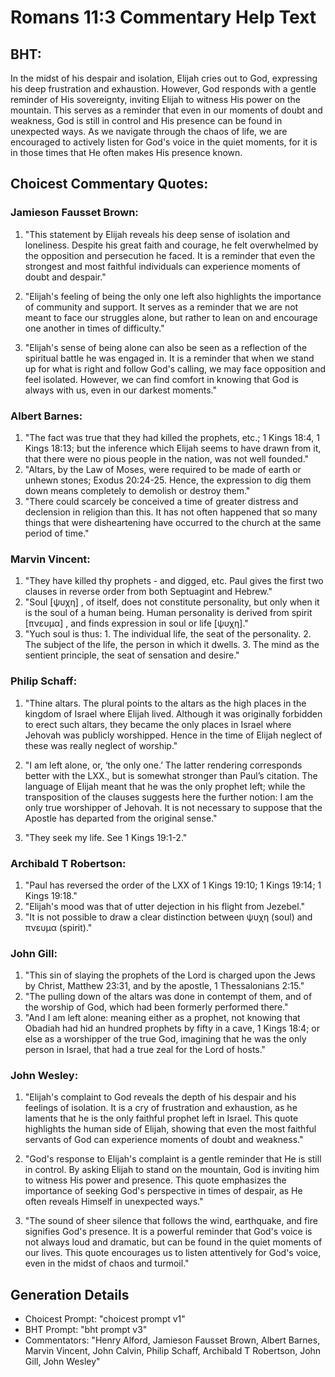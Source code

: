 # Romans 11:3 Commentary Help Text

## BHT:
In the midst of his despair and isolation, Elijah cries out to God, expressing his deep frustration and exhaustion. However, God responds with a gentle reminder of His sovereignty, inviting Elijah to witness His power on the mountain. This serves as a reminder that even in our moments of doubt and weakness, God is still in control and His presence can be found in unexpected ways. As we navigate through the chaos of life, we are encouraged to actively listen for God's voice in the quiet moments, for it is in those times that He often makes His presence known.

## Choicest Commentary Quotes:
### Jamieson Fausset Brown:
1. "This statement by Elijah reveals his deep sense of isolation and loneliness. Despite his great faith and courage, he felt overwhelmed by the opposition and persecution he faced. It is a reminder that even the strongest and most faithful individuals can experience moments of doubt and despair."

2. "Elijah's feeling of being the only one left also highlights the importance of community and support. It serves as a reminder that we are not meant to face our struggles alone, but rather to lean on and encourage one another in times of difficulty."

3. "Elijah's sense of being alone can also be seen as a reflection of the spiritual battle he was engaged in. It is a reminder that when we stand up for what is right and follow God's calling, we may face opposition and feel isolated. However, we can find comfort in knowing that God is always with us, even in our darkest moments."

### Albert Barnes:
1. "The fact was true that they had killed the prophets, etc.; 1 Kings 18:4, 1 Kings 18:13; but the inference which Elijah seems to have drawn from it, that there were no pious people in the nation, was not well founded."
2. "Altars, by the Law of Moses, were required to be made of earth or unhewn stones; Exodus 20:24-25. Hence, the expression to dig them down means completely to demolish or destroy them."
3. "There could scarcely be conceived a time of greater distress and declension in religion than this. It has not often happened that so many things that were disheartening have occurred to the church at the same period of time."

### Marvin Vincent:
1. "They have killed thy prophets - and digged, etc. Paul gives the first two clauses in reverse order from both Septuagint and Hebrew."
2. "Soul [ψυχη] , of itself, does not constitute personality, but only when it is the soul of a human being. Human personality is derived from spirit [πνευμα] , and finds expression in soul or life [ψυχη]."
3. "Yuch soul is thus: 1. The individual life, the seat of the personality. 2. The subject of the life, the person in which it dwells. 3. The mind as the sentient principle, the seat of sensation and desire."

### Philip Schaff:
1. "Thine altars. The plural points to the altars as the high places in the kingdom of Israel where Elijah lived. Although it was originally forbidden to erect such altars, they became the only places in Israel where Jehovah was publicly worshipped. Hence in the time of Elijah neglect of these was really neglect of worship."

2. "I am left alone, or, ‘the only one.’ The latter rendering corresponds better with the LXX., but is somewhat stronger than Paul’s citation. The language of Elijah meant that he was the only prophet left; while the transposition of the clauses suggests here the further notion: I am the only true worshipper of Jehovah. It is not necessary to suppose that the Apostle has departed from the original sense."

3. "They seek my life. See 1 Kings 19:1-2."

### Archibald T Robertson:
1. "Paul has reversed the order of the LXX of 1 Kings 19:10; 1 Kings 19:14; 1 Kings 19:18."
2. "Elijah's mood was that of utter dejection in his flight from Jezebel."
3. "It is not possible to draw a clear distinction between ψυχη (soul) and πνευμα (spirit)."

### John Gill:
1. "This sin of slaying the prophets of the Lord is charged upon the Jews by Christ, Matthew 23:31, and by the apostle, 1 Thessalonians 2:15."
2. "The pulling down of the altars was done in contempt of them, and of the worship of God, which had been formerly performed there."
3. "And I am left alone: meaning either as a prophet, not knowing that Obadiah had hid an hundred prophets by fifty in a cave, 1 Kings 18:4; or else as a worshipper of the true God, imagining that he was the only person in Israel, that had a true zeal for the Lord of hosts."

### John Wesley:
1. "Elijah's complaint to God reveals the depth of his despair and his feelings of isolation. It is a cry of frustration and exhaustion, as he laments that he is the only faithful prophet left in Israel. This quote highlights the human side of Elijah, showing that even the most faithful servants of God can experience moments of doubt and weakness."

2. "God's response to Elijah's complaint is a gentle reminder that He is still in control. By asking Elijah to stand on the mountain, God is inviting him to witness His power and presence. This quote emphasizes the importance of seeking God's perspective in times of despair, as He often reveals Himself in unexpected ways."

3. "The sound of sheer silence that follows the wind, earthquake, and fire signifies God's presence. It is a powerful reminder that God's voice is not always loud and dramatic, but can be found in the quiet moments of our lives. This quote encourages us to listen attentively for God's voice, even in the midst of chaos and turmoil."


## Generation Details
- Choicest Prompt: "choicest prompt v1"
- BHT Prompt: "bht prompt v3"
- Commentators: "Henry Alford, Jamieson Fausset Brown, Albert Barnes, Marvin Vincent, John Calvin, Philip Schaff, Archibald T Robertson, John Gill, John Wesley"
